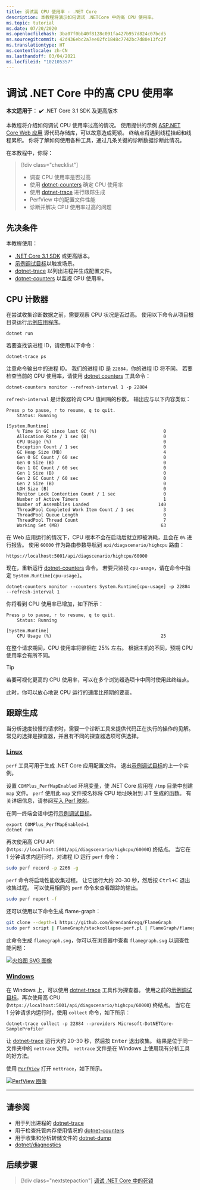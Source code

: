 ```yaml
---
title: 调试高 CPU 使用率 - .NET Core
description: 本教程将演示如何调试 .NETCore 中的高 CPU 使用率。
ms.topic: tutorial
ms.date: 07/20/2020
ms.openlocfilehash: 3ba07f0bb40f8128c091fa427b957d824c07bcd5
ms.sourcegitcommit: 42d436ebc2a7ee02fc1848c7742bc7d80e13fc2f
ms.translationtype: HT
ms.contentlocale: zh-CN
ms.lasthandoff: 03/04/2021
ms.locfileid: "102105357"
---
```

# <a name="debug-high-cpu-usage-in-net-core"></a>调试 .NET Core 中的高 CPU 使用率

**本文适用于：** ✔️ .NET Core 3.1 SDK 及更高版本

本教程将介绍如何调试 CPU 使用率过高的情况。 使用提供的示例 [ASP.NET Core Web 应用](/samples/dotnet/samples/diagnostic-scenarios) 源代码存储库，可以故意造成死锁。 终结点将遇到线程挂起和线程累积。 你将了解如何使用各种工具，通过几条关键的诊断数据诊断此情况。

在本教程中，你将：

> [!div class="checklist"]
>
> - 调查 CPU 使用率是否过高
> - 使用 [dotnet-counters](dotnet-counters.md) 确定 CPU 使用率
> - 使用 [dotnet-trace](dotnet-trace.md) 进行跟踪生成
> - PerfView 中的配置文件性能
> - 诊断并解决 CPU 使用率过高的问题

## <a name="prerequisites"></a>先决条件

本教程使用：

- [.NET Core 3.1 SDK](https://dotnet.microsoft.com/download/dotnet) 或更高版本。
- [示例调试目标](/samples/dotnet/samples/diagnostic-scenarios)以触发场景。
- [dotnet-trace](dotnet-trace.md) 以列出进程并生成配置文件。
- [dotnet-counters](dotnet-counters.md) 以监视 CPU 使用率。

## <a name="cpu-counters"></a>CPU 计数器

在尝试收集诊断数据之前，需要观察 CPU 状况是否过高。 使用以下命令从项目根目录运行[示例应用程序](/samples/dotnet/samples/diagnostic-scenarios)。

```dotnetcli
dotnet run
```

若要查找该进程 ID，请使用以下命令：

```dotnetcli
dotnet-trace ps
```

注意命令输出中的进程 ID。 我们的进程 ID 是 `22884`，你的进程 ID 将不同。 若要检查当前的 CPU 使用率，请使用 [dotnet counters](dotnet-counters.md) 工具命令：

```dotnetcli
dotnet-counters monitor --refresh-interval 1 -p 22884
```

`refresh-interval` 是计数器轮询 CPU 值间隔的秒数。 输出应与以下内容类似：

```console
Press p to pause, r to resume, q to quit.
    Status: Running

[System.Runtime]
    % Time in GC since last GC (%)                         0
    Allocation Rate / 1 sec (B)                            0
    CPU Usage (%)                                          0
    Exception Count / 1 sec                                0
    GC Heap Size (MB)                                      4
    Gen 0 GC Count / 60 sec                                0
    Gen 0 Size (B)                                         0
    Gen 1 GC Count / 60 sec                                0
    Gen 1 Size (B)                                         0
    Gen 2 GC Count / 60 sec                                0
    Gen 2 Size (B)                                         0
    LOH Size (B)                                           0
    Monitor Lock Contention Count / 1 sec                  0
    Number of Active Timers                                1
    Number of Assemblies Loaded                          140
    ThreadPool Completed Work Item Count / 1 sec           3
    ThreadPool Queue Length                                0
    ThreadPool Thread Count                                7
    Working Set (MB)                                      63
```

在 Web 应用运行的情况下，CPU 根本不会在启动后就立即被消耗，且会在 `0%` 进行报告。 使用 `60000` 作为路由参数导航到 `api/diagscenario/highcpu` 路由：

`https://localhost:5001/api/diagscenario/highcpu/60000`

现在，重新运行 [dotnet-counters](dotnet-counters.md) 命令。 若要只监视 `cpu-usage`，请在命令中指定 `System.Runtime[cpu-usage]`。

```dotnetcli
dotnet-counters monitor --counters System.Runtime[cpu-usage] -p 22884 --refresh-interval 1
```

你将看到 CPU 使用率已增加，如下所示：

```console
Press p to pause, r to resume, q to quit.
    Status: Running

[System.Runtime]
    CPU Usage (%)                                         25
```

在整个请求期间，CPU 使用率将徘徊在 25% 左右。 根据主机的不同，预期 CPU 使用率会有所不同。

> [!TIP]
> 若要可视化更高的 CPU 使用率，可以在多个浏览器选项卡中同时使用此终结点。

此时，你可以放心地说 CPU 运行的速度比预期的要高。

## <a name="trace-generation"></a>跟踪生成

当分析速度较慢的请求时，需要一个诊断工具来提供代码正在执行的操作的见解。 常见的选择是探查器，并且有不同的探查器选项可供选择。

### <a name="linux"></a>[Linux](#tab/linux)

`perf` 工具可用于生成 .NET Core 应用配置文件。 退出[示例调试目标](/samples/dotnet/samples/diagnostic-scenarios)的上一个实例。

设置 `COMPlus_PerfMapEnabled` 环境变量，使 .NET Core 应用在 `/tmp` 目录中创建 `map` 文件。 `perf` 使用此 `map` 文件按名称将 CPU 地址映射到 JIT 生成的函数。 有关详细信息，请参阅[写入 Perf 映射](../run-time-config/debugging-profiling.md#write-perf-map)。

在同一终端会话中运行[示例调试目标](/samples/dotnet/samples/diagnostic-scenarios)。

```dotnetcli
export COMPlus_PerfMapEnabled=1
dotnet run
```

再次使用高 CPU API (`https://localhost:5001/api/diagscenario/highcpu/60000`) 终结点。 当它在 1 分钟请求内运行时，对进程 ID 运行 `perf` 命令：

```bash
sudo perf record -p 2266 -g
```

`perf` 命令将启动性能收集过程。 让它运行大约 20-30 秒，然后按 <kbd>Ctrl+C</kbd> 退出收集过程。 可以使用相同的 `perf` 命令来查看跟踪的输出。

```bash
sudo perf report -f
```

还可以使用以下命令生成 flame-graph：

```bash
git clone --depth=1 https://github.com/BrendanGregg/FlameGraph
sudo perf script | FlameGraph/stackcollapse-perf.pl | FlameGraph/flamegraph.pl > flamegraph.svg
```

此命令生成 `flamegraph.svg`，你可以在浏览器中查看 `flamegraph.svg` 以调查性能问题：

[![火焰图 SVG 图像](media/flamegraph.jpg)](media/flamegraph.jpg#lightbox)

### <a name="windows"></a>[Windows](#tab/windows)

在 Windows 上，可以使用 [dotnet-trace](dotnet-trace.md) 工具作为探查器。 使用之前的[示例调试目标](/samples/dotnet/samples/diagnostic-scenarios)，再次使用高 CPU (`https://localhost:5001/api/diagscenario/highcpu/60000`) 终结点。 当它在 1 分钟请求内运行时，使用 `collect` 命令，如下所示：

```dotnetcli
dotnet-trace collect -p 22884 --providers Microsoft-DotNETCore-SampleProfiler
```

让 [dotnet-trace](dotnet-trace.md) 运行大约 20-30 秒，然后按 <kbd>Enter</kbd> 退出收集。 结果是位于同一文件夹中的 `nettrace` 文件。 `nettrace` 文件是在 Windows 上使用现有分析工具的好方法。

使用 [`PerfView`](https://github.com/microsoft/perfview/blob/master/documentation/Downloading.md) 打开 `nettrace`，如下所示。

[![PerfView 图像](media/perfview.jpg)](media/perfview.jpg#lightbox)

---

## <a name="see-also"></a>请参阅

- 用于列出进程的 [dotnet-trace](dotnet-trace.md)
- 用于检查托管内存使用情况的 [dotnet-counters](dotnet-counters.md)
- 用于收集和分析转储文件的 [dotnet-dump](dotnet-dump.md)
- [dotnet/diagnostics](https://github.com/dotnet/diagnostics/tree/master/documentation/tutorial)

## <a name="next-steps"></a>后续步骤

> [!div class="nextstepaction"]
> [调试 .NET Core 中的死锁](debug-deadlock.md)

